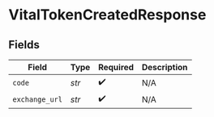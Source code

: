 # VitalTokenCreatedResponse


## Fields

| Field              | Type               | Required           | Description        |
| ------------------ | ------------------ | ------------------ | ------------------ |
| `code`             | *str*              | :heavy_check_mark: | N/A                |
| `exchange_url`     | *str*              | :heavy_check_mark: | N/A                |